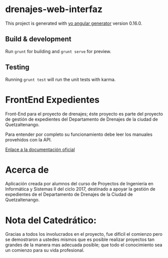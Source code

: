 # drenajes-web-interfaz

This project is generated with [yo angular generator](https://github.com/yeoman/generator-angular)
version 0.16.0.

## Build & development

Run `grunt` for building and `grunt serve` for preview.

## Testing

Running `grunt test` will run the unit tests with karma.

FrontEnd Expedientes
====================

Front-End para el proyecto de drenajes; éste proyecto es parte del proyecto de gestión de expedientes del Departamento de Drenajes de la ciudad de Quetzaltenango.

Para entender por completo su funcionamiento debe leer los manuales provehídos con la API.

[Enlace a la documentación oficial](https://github.com/andyj13/API-Usuarios/wiki/Documentaci%C3%B3n-Proyecto-Drenajes)


Acerca de
=========

Aplicación creada por alumnos del curso de Proyectos de Ingeniería en Informática y Sistemas II del ciclo 2017, destinado a apoyar la gestión de expedientes de el Departamento de Drenajes de la Ciudad de Quetzaltenango.

Nota del Catedrático:
====================
Gracias a todos los involucrados en el proyecto, fue difícil el comienzo pero se demostraron a ustedes mismos que es posible realizar proyectos tan grandes de la manera mas adecuada posible; que todo el conocimiento sea un comienzo para su vida profesional.
